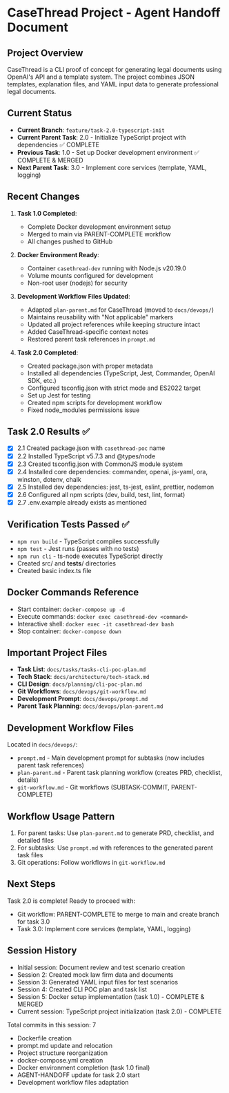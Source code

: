# CaseThread Project - Agent Handoff Document

## Project Overview
CaseThread is a CLI proof of concept for generating legal documents using OpenAI's API and a template system. The project combines JSON templates, explanation files, and YAML input data to generate professional legal documents.

## Current Status
- **Current Branch**: `feature/task-2.0-typescript-init`
- **Current Parent Task**: 2.0 - Initialize TypeScript project with dependencies ✅ COMPLETE
- **Previous Task**: 1.0 - Set up Docker development environment ✅ COMPLETE & MERGED
- **Next Parent Task**: 3.0 - Implement core services (template, YAML, logging)

## Recent Changes
1. **Task 1.0 Completed**:
   - Complete Docker development environment setup
   - Merged to main via PARENT-COMPLETE workflow
   - All changes pushed to GitHub

2. **Docker Environment Ready**:
   - Container `casethread-dev` running with Node.js v20.19.0
   - Volume mounts configured for development
   - Non-root user (nodejs) for security

3. **Development Workflow Files Updated**:
   - Adapted `plan-parent.md` for CaseThread (moved to `docs/devops/`)
   - Maintains reusability with "Not applicable" markers
   - Updated all project references while keeping structure intact
   - Added CaseThread-specific context notes
   - Restored parent task references in `prompt.md`

4. **Task 2.0 Completed**:
   - Created package.json with proper metadata
   - Installed all dependencies (TypeScript, Jest, Commander, OpenAI SDK, etc.)
   - Configured tsconfig.json with strict mode and ES2022 target
   - Set up Jest for testing
   - Created npm scripts for development workflow
   - Fixed node_modules permissions issue

## Task 2.0 Results ✅
- [x] 2.1 Created package.json with `casethread-poc` name
- [x] 2.2 Installed TypeScript v5.7.3 and @types/node
- [x] 2.3 Created tsconfig.json with CommonJS module system
- [x] 2.4 Installed core dependencies: commander, openai, js-yaml, ora, winston, dotenv, chalk
- [x] 2.5 Installed dev dependencies: jest, ts-jest, eslint, prettier, nodemon
- [x] 2.6 Configured all npm scripts (dev, build, test, lint, format)
- [x] 2.7 .env.example already exists as mentioned

## Verification Tests Passed ✅
- `npm run build` - TypeScript compiles successfully
- `npm test` - Jest runs (passes with no tests)
- `npm run cli` - ts-node executes TypeScript directly
- Created src/ and __tests__/ directories
- Created basic index.ts file

## Docker Commands Reference
- Start container: `docker-compose up -d`
- Execute commands: `docker exec casethread-dev <command>`
- Interactive shell: `docker exec -it casethread-dev bash`
- Stop container: `docker-compose down`

## Important Project Files
- **Task List**: `docs/tasks/tasks-cli-poc-plan.md`
- **Tech Stack**: `docs/architecture/tech-stack.md`
- **CLI Design**: `docs/planning/cli-poc-plan.md`
- **Git Workflows**: `docs/devops/git-workflow.md`
- **Development Prompt**: `docs/devops/prompt.md`
- **Parent Task Planning**: `docs/devops/plan-parent.md`

## Development Workflow Files
Located in `docs/devops/`:
- `prompt.md` - Main development prompt for subtasks (now includes parent task references)
- `plan-parent.md` - Parent task planning workflow (creates PRD, checklist, details)
- `git-workflow.md` - Git workflows (SUBTASK-COMMIT, PARENT-COMPLETE)

## Workflow Usage Pattern
1. For parent tasks: Use `plan-parent.md` to generate PRD, checklist, and detailed files
2. For subtasks: Use `prompt.md` with references to the generated parent task files
3. Git operations: Follow workflows in `git-workflow.md`

## Next Steps
Task 2.0 is complete! Ready to proceed with:
- Git workflow: PARENT-COMPLETE to merge to main and create branch for task 3.0
- Task 3.0: Implement core services (template, YAML, logging)

## Session History
- Initial session: Document review and test scenario creation
- Session 2: Created mock law firm data and documents
- Session 3: Generated YAML input files for test scenarios
- Session 4: Created CLI POC plan and task list
- Session 5: Docker setup implementation (task 1.0) - COMPLETE & MERGED
- Current session: TypeScript project initialization (task 2.0) - COMPLETE

Total commits in this session: 7
- Dockerfile creation
- prompt.md update and relocation  
- Project structure reorganization
- docker-compose.yml creation
- Docker environment completion (task 1.0 final)
- AGENT-HANDOFF update for task 2.0 start
- Development workflow files adaptation 